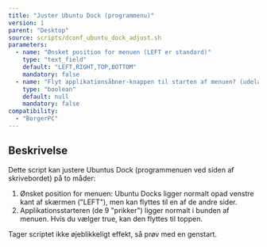 ```yaml
---
title: "Juster Ubuntu Dock (programmenu)"
version: 1
parent: "Desktop"
source: scripts/dconf_ubuntu_dock_adjust.sh
parameters:
  - name: "Ønsket position for menuen (LEFT er standard)"
    type: "text_field"
    default: "LEFT,RIGHT,TOP,BOTTOM"
    mandatory: false
  - name: "Flyt applikationsåbner-knappen til starten af menuen? (udeladt hak er standard)"
    type: "boolean"
    default: null
    mandatory: false
compatibility:
  - "BorgerPC"
---
```


## Beskrivelse
Dette script kan justere Ubuntus Dock (programmenuen ved siden af skrivebordet) på to måder:

1. Ønsket position for menuen: Ubuntu Docks ligger normalt opad venstre kant af skærmen ("LEFT"), men kan flyttes til en af de andre sider.
2. Applikationsstarteren (de 9 "prikker") ligger normalt i bunden af menuen. Hvis du vælger true, kan den flyttes til toppen.

Tager scriptet ikke øjeblikkeligt effekt, så prøv med en genstart.